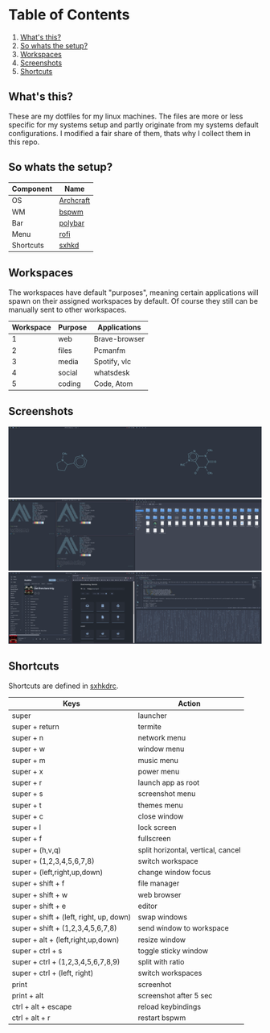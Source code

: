 # Table of Contents
1. [What's this?](#what's-this)
2. [So whats the setup?](#So-whats-the-setup?)
3. [Workspaces](#Workspaces)
4. [Screenshots](#Screenshots)
5. [Shortcuts](#Shortcuts)

## What's this?
These are my dotfiles for my linux machines. The files are more or less specific for my systems setup and partly originate from my systems default configurations. I modified a fair share of them, thats why I collect them in this repo.

## So whats the setup?
Component | Name
--- | ---
OS | [Archcraft](https://archcraft-os.github.io/)
WM | [bspwm](https://github.com/baskerville/bspwm)
Bar | [polybar](https://github.com/polybar/polybar)
Menu | [rofi](https://github.com/davatorium/rofi)
Shortcuts | [sxhkd](https://github.com/baskerville/sxhkd)

## Workspaces
The workspaces have default "purposes", meaning certain applications will spawn on their assigned workspaces by default. Of course they still can be manually sent to other workspaces.

Workspace | Purpose | Applications
--- | --- | ---
1 | web | Brave-browser
2 | files | Pcmanfm
3 | media | Spotify, vlc
4 | social | whatsdesk
5 | coding | Code, Atom

## Screenshots
<img src="https://github.com/YannickSpoerl/dotfiles/blob/master/screenshots/scrot0.png">

<img src="https://github.com/YannickSpoerl/dotfiles/blob/master/screenshots/scrot1.png">

<img src="https://github.com/YannickSpoerl/dotfiles/blob/master/screenshots/scrot2.png">

## Shortcuts
Shortcuts are defined in [sxhkdrc](https://github.com/YannickSpoerl/dotfiles/blob/master/.config/sxhkd/sxhkdrc).

Keys | Action
--- | ---
super | launcher
super + return | termite
super + n | network menu
super + w | window menu
super + m | music menu
super + x | power menu
super + r | launch app as root
super + s | screenshot menu
super + t | themes menu
super + c | close window
super + l | lock screen
super + f | fullscreen
super + (h,v,q) | split horizontal, vertical, cancel
super + (1,2,3,4,5,6,7,8) | switch workspace
super + (left,right,up,down) | change window focus
super + shift + f | file manager
super + shift + w | web browser
super + shift + e | editor
super + shift + (left, right, up, down) | swap windows
super + shift + (1,2,3,4,5,6,7,8) | send window to workspace
super + alt + (left,right,up,down) | resize window
super + ctrl + s | toggle sticky window
super + ctrl + (1,2,3,4,5,6,7,8,9) | split with ratio
super + ctrl + (left, right) | switch workspaces
print | screenhot
print + alt | screenshot after 5 sec
ctrl + alt + escape | reload keybindings
ctrl + alt + r | restart bspwm
